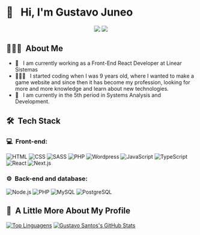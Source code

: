<h1>👋 &nbsp; Hi, I'm Gustavo Juneo</h1>

<p align="center">
<a href="https://instagram.com/gusta.vt"><img src="https://img.shields.io/badge/-@gusta.vt-E4405F?style=flat-square&logo=Instagram&logoColor=white"/></a>
<a href="https://www.linkedin.com/in/gustavo-juneo/"><img src="http://img.shields.io/badge/-Gustavo%20Santos-0077B5?style=flat-square&logo=Linkedin&logoColor=white"/></a>

</p>

<h2> 👨🏻‍💻 &nbsp;About Me </h2>

- :briefcase: &nbsp; I am currently working as a Front-End React Developer at Linear Sistemas 
- 👨🏻‍💻 &nbsp; I started coding when I was 9 years old, where I wanted to make a game website and since then it has become my profession, looking for more and more knowledge and learn about new technologies.
- 📖 &nbsp; I am currently in the 5th period in Systems Analysis and Development.

<h2> 🛠 &nbsp;Tech Stack</h2>
<h3>💻 &nbsp;Front-end:</h3>

![HTML](https://img.shields.io/badge/-HTML-333333?style=flat&logo=HTML5)
![CSS](https://img.shields.io/badge/-CSS-333333?style=flat&logo=CSS3&logoColor=1572B6)
![SASS](https://img.shields.io/badge/-CSS-333333?style=flat&logo=SASS&logoColor=CF649A)
![PHP](https://img.shields.io/badge/-PHP-333333?style=flat&logo=php&logoColor=474A8A)
![Wordpress](https://img.shields.io/badge/-Wordpress-333333?style=flat&logo=wordpress)
![JavaScript](https://img.shields.io/badge/-JavaScript-333333?style=flat&logo=javascript)
![TypeScript](https://img.shields.io/badge/-TypeScript-333333?style=flat&logo=typescript&logoColor=1572B6)
![React](https://img.shields.io/badge/-React-333333?style=flat&logo=react)
![Next.js](https://img.shields.io/badge/-Next.js-333333?style=flat&logo=Next.js)

<h3>⚙️ &nbsp;Back-end and database:</h3>

![Node.js](https://img.shields.io/badge/-Node.js-333333?style=flat&logo=node.js)
![PHP](https://img.shields.io/badge/-PHP-333333?style=flat&logo=php&logoColor=474A8A)
![MySQL](https://img.shields.io/badge/-MySQL-333333?style=flat&logo=mysql)
![PostgreSQL](https://img.shields.io/badge/-PostgreSQL-333333?style=flat&logo=postgresql&)

<h2>🚀 &nbsp;A Little More About My Profile</h2>

[![Top Linguagens](https://github-readme-stats.vercel.app/api/top-langs/?username=gustavojuneo&layout=compact&theme=omni&cache_seconds=2000)](https://github.com/gustavojuneo)
[![Gustavo Santos's GitHub Stats](https://github-readme-stats.vercel.app/api?username=gustavojuneo&show_icons=true&theme=omni)](https://github.com/gustavojuneo)
